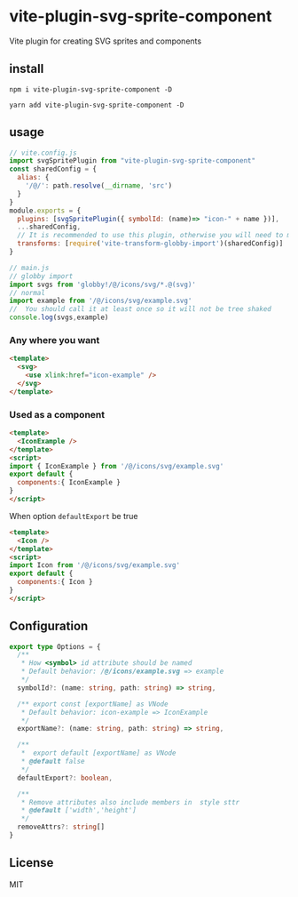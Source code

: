 # vite-plugin-svg-sprite-component
Vite plugin for creating SVG sprites and components
## install
`npm i vite-plugin-svg-sprite-component -D`

`yarn add vite-plugin-svg-sprite-component -D`

## usage
```js
// vite.config.js
import svgSpritePlugin from "vite-plugin-svg-sprite-component"
const sharedConfig = {
  alias: {
    '/@/': path.resolve(__dirname, 'src')
  }
}
module.exports = {
  plugins: [svgSpritePlugin({ symbolId: (name)=> "icon-" + name })],
  ...sharedConfig,
  // It is recommended to use this plugin, otherwise you will need to manually import all svg files
  transforms: [require('vite-transform-globby-import')(sharedConfig)]
}
```
```js
// main.js
// globby import
import svgs from 'globby!/@/icons/svg/*.@(svg)'
// normal
import example from '/@/icons/svg/example.svg'
//  You should call it at least once so it will not be tree shaked
console.log(svgs,example)
```
### Any where you want
```html
<template>
  <svg>
    <use xlink:href="icon-example" />
  </svg>
</template>

```

### Used as a component
```html
<template>
  <IconExample />
</template>
<script>
import { IconExample } from '/@/icons/svg/example.svg'
export default {
  components:{ IconExample }
}
</script>
```
When option `defaultExport` be true
```html
<template>
  <Icon />
</template>
<script>
import Icon from '/@/icons/svg/example.svg'
export default {
  components:{ Icon }
}
</script>
```

## Configuration
```ts
export type Options = {
  /**
   * How <symbol> id attribute should be named
   * Default behavior: /@/icons/example.svg => example
   */
  symbolId?: (name: string, path: string) => string,

  /** export const [exportName] as VNode
   * Default behavior: icon-example => IconExample
   */
  exportName?: (name: string, path: string) => string,

  /**
   *  export default [exportName] as VNode
   * @default false
   */
  defaultExport?: boolean,

  /**
   * Remove attributes also include members in  style sttr
   * @default ['width','height']
   */
  removeAttrs?: string[]
}

```
## License
MIT

